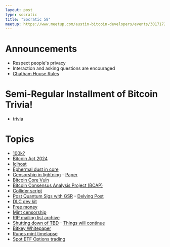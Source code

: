 ```yaml
---
layout: post
type: socratic
title: "Socratic 58"
meetup: https://www.meetup.com/austin-bitcoin-developers/events/301717250/?eventOrigin=group_upcoming_events
---
```


# Announcements

- Respect people's privacy
- Interaction and asking questions are encouraged
- [Chatham House Rules](https://www.chathamhouse.org/about-us/chatham-house-rule)

# Semi-Regular Installment of Bitcoin Trivia!

- [trivia](https://x.com/base58btc/status/1859625311014375784)

# Topics

- [100k?](https://bitbo.io)
- [Bitcoin Act 2024](https://x.com/TFTC21/status/1859636488281186736)
- [lclhost](https://lclhost.org/)
- [Ephermal dust in core](https://github.com/bitcoin/bitcoin/pull/30239)
- [Censorship in lightning](https://x.com/callebtc/status/1856679659523490046) - [Paper](https://drops.dagstuhl.de/entities/document/10.4230/LIPIcs.AFT.2024.12)
- [Bitcoin Core Vuln](https://bitcoincore.org/en/2024/11/05/cb-stall-hindering-propagation/)
- [Bitcoin Consensus Analysis Project (BCAP)](https://x.com/moneyball/status/1854585339119341796)
- [Collider script](https://x.com/avihu28/status/1854570598439014807)
- [Post Quantum Sigs with GSR](https://x.com/n1ckler/status/1854552545084977320) - [Delving Post](https://delvingbitcoin.org/t/winternitz-one-time-signatures-contrasting-between-lisp-and-script/1255)
- [DLC dev kit](https://bennyb.dev/blog/dlcdevkit)
- [Free money](https://x.com/sanket1729/status/1851824134680170792)
- [Mint censorship](https://github.com/bitcoinlayers/bitcoinlayers/pull/164)
- [RIP mailing list archive](https://github.com/bitcoinops/bitcoinops.github.io/pull/2018)
- [Shutting down of TBD](https://s29.q4cdn.com/628966176/files/doc_financials/2024/q3/Shareholder_Letter_Block_3Q24.pdf) - [Things will continue](https://x.com/csuwildcat/status/1855074773933461885)
- [Bitkey Whitepaper](https://x.com/jesseposner/status/1852394646997217742)
- [Runes mint timelapse](https://x.com/mononautical/status/1851830349208363379)
- [Spot ETF Options trading](https://www.etf.com/sections/news/spot-bitcoin-etf-options-hit-market-price-surges)

